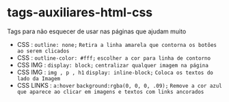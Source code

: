 # tags-auxiliares-html-css
Tags para não esquecer de usar nas páginas que ajudam muito 

- CSS  : `outline: none;`  `Retira a linha amarela que contorna os botões ao serem clicados`
- CSS : `outline-color: #fff;` `escolher a cor para linha de contorno`
- CSS IMG : `display: block;` `centralizar qualquer imagem na página`
- CSS IMG : `img , p , h1` `display: inline-block;` `Coloca os textos do lado da Imagem`
- CSS LINKS : `a:hover` `background:rgba(0, 0, 0, .09);` `Remove a cor azul que aparece ao clicar em imagens e textos com links ancorados`
         
